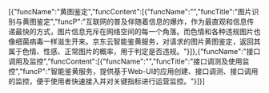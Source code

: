 [{"funcName":"黄图鉴定","funcContent":[{"funcName":"","funcTitle":"图片识别与黄图鉴定","funcP":"互联网的普及伴随着信息的爆炸，作为最直观和信息传递最快的方式，图片信息充斥在网络空间的每一个角落。而色情和各种违规图片也像细菌病毒一样滋生开来。京东云智能鉴黄服务，对请求的图片黄图鉴定，返回其属于色情、性感、正常图片的概率，用于判定是否违规。"}]},{"funcName":"接口调用及监控","funcContent":[{"funcName":"","funcTitle":"接口调测及使用监控","funcP":"智能鉴黄服务，提供基于Web-UI的应用创建、接口调测、接口调用的监控，便于使用者快速接入并对关键指标进行运营监控。"}]}]